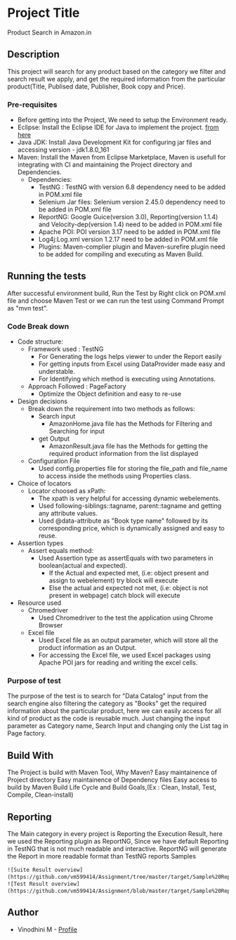 # Project Title
Product Search in Amazon.in
## Description
This project will search for any product based on the category we filter and search result we apply, and get the required information from the particular product(Title, Publised date, Publisher, Book copy and Price).
### Pre-requisites
- Before getting into the Project, We need to setup the Environment ready.
- Eclipse: Install the Eclipse IDE for Java to implement the project. [from here](https://www.eclipse.org/downloads/)
- Java JDK: Install Java Development Kit for configuring jar files and accessing version - jdk1.8.0_161
- Maven: Install the Maven from Eclipse Marketplace, Maven is usefull for integrating with CI and maintaining the Project directory and Dependencies.
  - Dependencies:
    - TestNG : TestNG with version 6.8 dependency need to be added in POM.xml file
    - Selenium Jar files: Selenium version 2.45.0 dependency need to be added in POM.xml file
    - ReportNG: Google Guice(version 3.0), Reporting(version 1.1.4) and Velocity-dep(version 1.4) need to be added in POM.xml file
    - Apache POI: POI version 3.17 need to be added in POM.xml file
    - Log4j:Log.xml version 1.2.17 need to be added in POM.xml file
    - Plugins: Maven-complier plugin and Maven-surefire plugin need to be added for compiling and executing as Maven Build.
## Running the tests
  After successful environment build, Run the Test by Right click on POM.xml file and choose Maven Test or we can run the test using Command Prompt as "mvn test". 
### Code Break down
  - Code structure:
      - Framework used : TestNG
        - For Generating the logs helps viewer to under the Report easily
        - For getting inputs from Excel using DataProvider made easy and understable.
        - For Identifying which method is executing using Annotations.
      - Approach Followed : PageFactory
        - Optimize the Object definition and easy to re-use
  - Design decisions
      - Break down the requirement into two methods as follows:
        - Search input
          - AmazonHome.java file has the Methods for Filtering and Searching for input
        - get Output
          - AmazonResult.java file has the Methods for getting the required product information from the list displayed
      - Configuration File
        - Used config.properties file for storing the file_path and file_name to access inside the methods using Properties class.
  - Choice of locators
      - Locator choosed as xPath:
        - The xpath is very helpful for accessing dynamic webelements.
        - Used following-siblings::tagname, parent::tagname and getting any attribute values.
        - Used @data-attribute as "Book type name" followed by its corresponding price, which is dynamically assigned and easy to reuse.
  - Assertion types
      - Assert equals method:
        - Used Assertion type as assertEquals with two parameters in boolean(actual and expected).
          - If the Actual and expected met, (i.e: object present and assign to webelement) try block will execute
          - Else the actual and expected not met, (i.e: object is not present in webpage) catch block will execute
  - Resource used
      - Chromedriver
        - Used Chromedriver to the test the application using Chrome Browser
      - Excel file
        - Used Excel file as an output parameter, which will store all the product information as an Output.
        - For accessing the Excel file, we used Excel packages using Apache POI jars for reading and writing the excel cells.
### Purpose of test
  The purpose of the test is to search for "Data Catalog" input from the search engine also filtering the category as "Books" get the required information about the particular product, here we can easily access for all kind of product as the code is reusable much.
  Just changing the input parameter as Category name, Search Input and changing only the List tag in Page factory.
## Build With
  The Project is build with Maven Tool,
  Why Maven?
      Easy maintainence of Project directory
      Easy maintainence of Dependency files
      Easy access to build by Maven Build Life Cycle and Build Goals,(Ex : Clean, Install, Test, Compile, Clean-install)
## Reporting
  The Main category in every project is Reporting the Execution Result, here we used the Reporting plugin as ReportNG, Since we have default Reporting in TestNG that is not much readable and interactive.
  ReportNG will generate the Report in more readable format than TestNG reports
  Samples
  
    ![Suite Result overview](https://github.com/vm599414/Assignment/tree/master/target/Sample%20Report/Test%20Result.PNG)
    ![Test Result overview](https://github.com/vm599414/Assignment/blob/master/target/Sample%20Report/Detailed%20result.PNG)
    
## Author
  - Vinodhini M - [Profile](https://github.com/vm599414)
